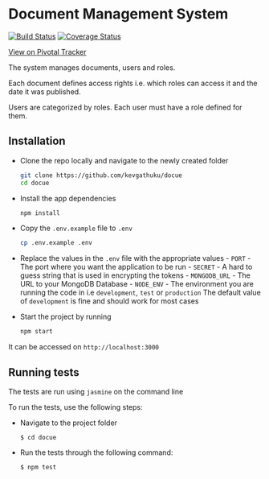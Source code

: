 # Document Management System

[![Build Status](https://travis-ci.org/kevgathuku/docue.svg?branch=master)](https://travis-ci.org/kevgathuku/docue)   [![Coverage Status](https://coveralls.io/repos/github/kevgathuku/docue/badge.svg?branch=master)](https://coveralls.io/github/kevgathuku/docue?branch=master)

[View on Pivotal Tracker](https://www.pivotaltracker.com/n/projects/1515788)

The system manages documents, users and roles.

Each document defines access rights i.e. which roles can access it and the date it was published.

Users are categorized by roles. Each user must have a role defined for them.

## Installation

- Clone the repo locally and navigate to the newly created folder

    ```bash
    git clone https://github.com/kevgathuku/docue
  cd docue
    ```


 - Install the app dependencies

    ```bash
    npm install
    ```

 - Copy the `.env.example` file to `.env`

     ```bash
     cp .env.example .env
     ```

 - Replace the values in the `.env` file with the appropriate values
         - `PORT` - The port where you want the application to be run
         - `SECRET` - A hard to guess string that is used in encrypting the tokens
         - `MONGODB_URL` - The URL to your MongoDB Database
         - `NODE_ENV` - The environment you are running the code in i.e `development`, `test` or `production`
             The default value of `development` is fine and should work for most cases

 - Start the project by running

    ```bash
    npm start
    ```

  It can be accessed on `http://localhost:3000`

## Running tests

The tests are run using `jasmine` on the command line

To run the tests, use the following steps:

 - Navigate to the project folder

    `$ cd docue`

 - Run the tests through the following command:

    `$ npm test`
